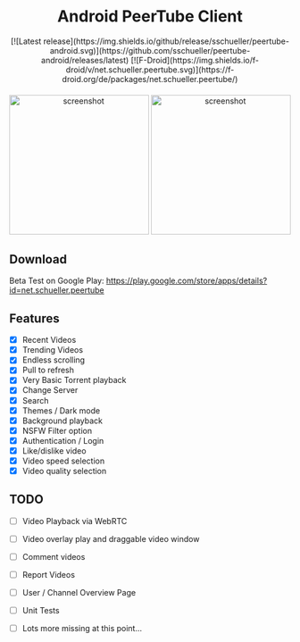 <h1 align="center">
  Android PeerTube Client 
</h1>

<p align="center">
[![Latest release](https://img.shields.io/github/release/sschueller/peertube-android.svg)](https://github.com/sschueller/peertube-android/releases/latest)
[![F-Droid](https://img.shields.io/f-droid/v/net.schueller.peertube.svg)](https://f-droid.org/de/packages/net.schueller.peertube/)
</p>

<h4 align="center">
</h4>

<p align="center">
    <img width="250" src="https://raw.githubusercontent.com/sschueller/peertube-android/develop/Screenshot_1546780555.png" alt="screenshot" />
    <img width="250" src="https://raw.githubusercontent.com/sschueller/peertube-android/develop/Screenshot_1546780637.png" alt="screenshot" />
</p>

## Download
Beta Test on Google Play: https://play.google.com/store/apps/details?id=net.schueller.peertube

## Features

- [X] Recent Videos
- [X] Trending Videos
- [X] Endless scrolling
- [X] Pull to refresh
- [X] Very Basic Torrent playback
- [X] Change Server
- [X] Search
- [X] Themes / Dark mode
- [X] Background playback
- [X] NSFW Filter option
- [X] Authentication / Login
- [X] Like/dislike video
- [X] Video speed selection
- [X] Video quality selection

## TODO

- [ ] Video Playback via WebRTC
- [ ] Video overlay play and draggable video window
- [ ] Comment videos
- [ ] Report Videos
- [ ] User / Channel Overview Page
- [ ] Unit Tests
- [ ] Lots more missing at this point...


